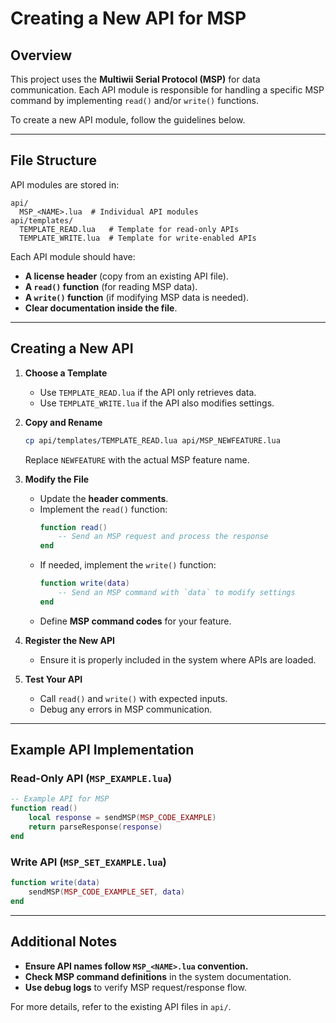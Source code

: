 # Creating a New API for MSP

## Overview
This project uses the **Multiwii Serial Protocol (MSP)** for data communication. Each API module is responsible for handling a specific MSP command by implementing `read()` and/or `write()` functions.

To create a new API module, follow the guidelines below.

---

## File Structure
API modules are stored in:
```
api/
  MSP_<NAME>.lua  # Individual API modules
api/templates/
  TEMPLATE_READ.lua   # Template for read-only APIs
  TEMPLATE_WRITE.lua  # Template for write-enabled APIs
```

Each API module should have:
- **A license header** (copy from an existing API file).
- **A `read()` function** (for reading MSP data).
- **A `write()` function** (if modifying MSP data is needed).
- **Clear documentation inside the file**.

---

## Creating a New API

1. **Choose a Template**
   - Use `TEMPLATE_READ.lua` if the API only retrieves data.
   - Use `TEMPLATE_WRITE.lua` if the API also modifies settings.

2. **Copy and Rename**
   ```sh
   cp api/templates/TEMPLATE_READ.lua api/MSP_NEWFEATURE.lua
   ```
   Replace `NEWFEATURE` with the actual MSP feature name.

3. **Modify the File**
   - Update the **header comments**.
   - Implement the `read()` function:
     ```lua
     function read()
         -- Send an MSP request and process the response
     end
     ```
   - If needed, implement the `write()` function:
     ```lua
     function write(data)
         -- Send an MSP command with `data` to modify settings
     end
     ```
   - Define **MSP command codes** for your feature.

4. **Register the New API**
   - Ensure it is properly included in the system where APIs are loaded.

5. **Test Your API**
   - Call `read()` and `write()` with expected inputs.
   - Debug any errors in MSP communication.

---

## Example API Implementation
### Read-Only API (`MSP_EXAMPLE.lua`)
```lua
-- Example API for MSP
function read()
    local response = sendMSP(MSP_CODE_EXAMPLE)
    return parseResponse(response)
end
```

### Write API (`MSP_SET_EXAMPLE.lua`)
```lua
function write(data)
    sendMSP(MSP_CODE_EXAMPLE_SET, data)
end
```

---

## Additional Notes
- **Ensure API names follow `MSP_<NAME>.lua` convention.**
- **Check MSP command definitions** in the system documentation.
- **Use debug logs** to verify MSP request/response flow.

For more details, refer to the existing API files in `api/`.
